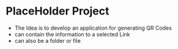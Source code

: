 # PlaceHolder Project
 - The Idea is to develop an application for generating QR Codes
  - can contain the information to a selected Link
  - can also be a folder or file